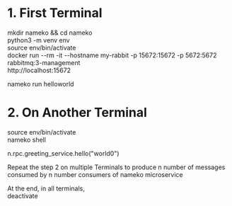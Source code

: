 # 1. First Terminal
mkdir nameko && cd nameko <br/>
python3 -m venv env <br/>
source env/bin/activate <br/>
docker run --rm -it --hostname my-rabbit -p 15672:15672 -p 5672:5672 rabbitmq:3-management <br/>
http://localhost:15672 <br/>

nameko run helloworld <br/>

# 2. On Another Terminal
source env/bin/activate <br/>
nameko shell <br/>

  n.rpc.greeting_service.hello("world0") <br/>

Repeat the step 2 on multiple Terminals to produce n number of messages consumed by n number consumers of nameko microservice <br/>

At the end, in all terminals, <br/> 
deactivate <br/>
